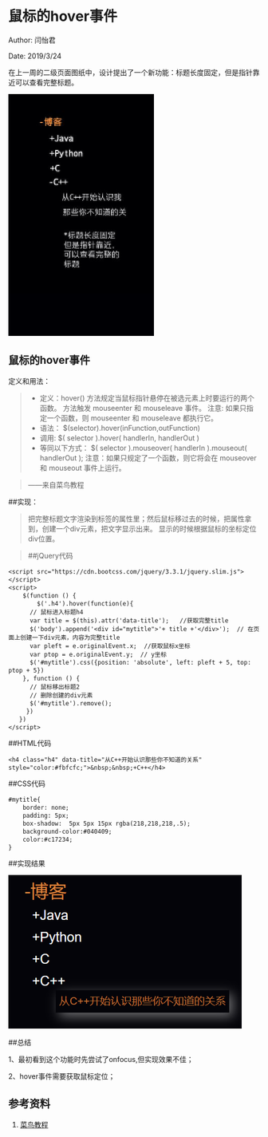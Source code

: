 # 鼠标的hover事件

Author: 闫怡君

Date: 2019/3/24

在上一周的二级页面图纸中，设计提出了一个新功能：标题长度固定，但是指针靠近可以查看完整标题。

![1](assets/03/03/YanYijun/1.JPG)


## 鼠标的hover事件

定义和用法：

> - 定义：hover() 方法规定当鼠标指针悬停在被选元素上时要运行的两个函数。 方法触发 mouseenter 和 mouseleave 事件。
>      注意: 如果只指定一个函数，则 mouseenter 和 mouseleave 都执行它。
> - 语法：
>      $(selector).hover(inFunction,outFunction) 
> - 调用:
>      $( selector ).hover( handlerIn, handlerOut )
> - 等同以下方式：
>     $( selector ).mouseover( handlerIn ).mouseout( handlerOut );
>     注意：如果只规定了一个函数，则它将会在 mouseover 和 mouseout 事件上运行。

> ——来自菜鸟教程


##实现：


>把完整标题文字渲染到标签的属性里；然后鼠标移过去的时候，把属性拿到，创建一个div元素，把文字显示出来。
>显示的时候根据鼠标的坐标定位div位置。

>##jQuery代码

```+jquery
<script src="https://cdn.bootcss.com/jquery/3.3.1/jquery.slim.js"></script>
<script>
	$(function () {
		$('.h4').hover(function(e){
      // 鼠标进入标题h4
      var title = $(this).attr('data-title');   //获取完整title
      $('body').append('<div id="mytitle">'+ title +'</div>');  // 在页面上创建一下div元素，内容为完整title
      var pleft = e.originalEvent.x;  //获取鼠标x坐标
      var ptop = e.originalEvent.y;  // y坐标
      $('#mytitle').css({position: 'absolute', left: pleft + 5, top: ptop + 5})
    }, function () { 
      // 鼠标移出标题2
      // 删除创建的div元素
      $('#mytitle').remove();
     })
   })
</script>

```

##HTML代码

```+html
<h4 class="h4" data-title="从C++开始认识那些你不知道的关系"
style="color:#fbfcfc;">&nbsp;&nbsp;+C++</h4>

```

##CSS代码

```+css
#mytitle{
    border: none;
    padding: 5px;
    box-shadow:  5px 5px 15px rgba(218,218,218,.5);
    background-color:#040409;
    color:#c17234;
}

```

##实现结果

![2](assets/03/03/YanYijun/2.png)

##总结

1、最初看到这个功能时先尝试了onfocus,但实现效果不佳；

2、hover事件需要获取鼠标定位；

## 参考资料

1. [菜鸟教程](http://www.runoob.com/)